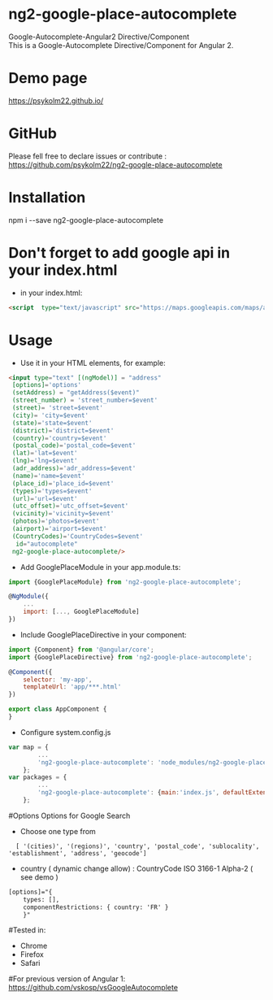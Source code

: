 # ng2-google-place-autocomplete
Google-Autocomplete-Angular2 Directive/Component <br/>
This is a Google-Autocomplete Directive/Component for Angular 2.

# Demo page
https://psykolm22.github.io/

# GitHub
Please fell free to declare issues or contribute  : https://github.com/psykolm22/ng2-google-place-autocomplete

# Installation
npm i --save ng2-google-place-autocomplete


# Don't forget to add google api in your index.html
* in your index.html:
```html
<script  type="text/javascript" src="https://maps.googleapis.com/maps/api/js?libraries=places"></script>
```

# Usage
* Use it in your HTML elements, for example:
```html
<input type="text" [(ngModel)] = "address" 
 [options]='options' 
 (setAddress) = "getAddress($event)"
 (street_number) = 'street_number=$event'
 (street)= 'street=$event'
 (city)= 'city=$event'
 (state)='state=$event'
 (district)='district=$event'
 (country)='country=$event'
 (postal_code)='postal_code=$event'
 (lat)='lat=$event' 
 (lng)='lng=$event' 
 (adr_address)='adr_address=$event' 
 (name)='name=$event' 
 (place_id)='place_id=$event' 
 (types)='types=$event' 
 (url)='url=$event'  
 (utc_offset)='utc_offset=$event' 
 (vicinity)='vicinity=$event' 
 (photos)='photos=$event' 
 (airport)='airport=$event' 
 (CountryCodes)='CountryCodes=$event'
  id="autocomplete"
 ng2-google-place-autocomplete/> 
```


* Add GooglePlaceModule in your app.module.ts:
```javascript
import {GooglePlaceModule} from 'ng2-google-place-autocomplete';

@NgModule({
    ...
    import: [..., GooglePlaceModule]
})

```
* Include GooglePlaceDirective in your component:
```javascript
import {Component} from '@angular/core';
import {GooglePlaceDirective} from 'ng2-google-place-autocomplete';

@Component({
    selector: 'my-app',
    templateUrl: 'app/***.html'
})

export class AppComponent {
}
```
* Configure system.config.js
```javascript
var map = {
        ...    
        'ng2-google-place-autocomplete': 'node_modules/ng2-google-place-autocomplete'
    };
var packages = {
        ...
        'ng2-google-place-autocomplete': {main:'index.js', defaultExtension: 'js'}
    };
```

#Options
Options for Google Search
* Choose one type from
```
  [ '(cities)', '(regions)', 'country', 'postal_code', 'sublocality', 'establishment', 'address', 'geocode'] 
```  
* country ( dynamic change allow) : CountryCode ISO 3166-1 Alpha-2 ( see demo )
```html  
[options]="{
    types: [],
    componentRestrictions: { country: 'FR' }
    }"
```
#Tested in:
* Chrome
* Firefox
* Safari


#For previous version of Angular 1:
https://github.com/vskosp/vsGoogleAutocomplete

